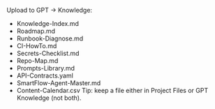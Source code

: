Upload to GPT → Knowledge:
- Knowledge-Index.md
- Roadmap.md
- Runbook-Diagnose.md
- CI-HowTo.md
- Secrets-Checklist.md
- Repo-Map.md
- Prompts-Library.md
- API-Contracts.yaml
- SmartFlow-Agent-Master.md
- Content-Calendar.csv
Tip: keep a file either in Project Files or GPT Knowledge (not both).
